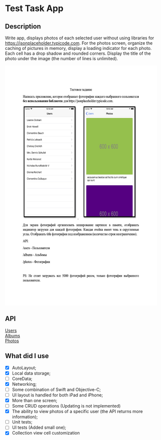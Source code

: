 # Test Task App
## Description
Write app, displays photos of each selected user without using libraries for https://jsonplaceholder.typicode.com. 
For the photos screen, organize the caching of pictures in memory, display a loading indicator for each photo. 
Each cell has a drop shadow and rounded corners. Display the title of the photo under the image (the number of lines is unlimited). 
<p align="center">
<img src="https://github.com/ipv02/TestTaskApp/blob/main/Image/Mobile%20test%20task.jpg" width="612px" height="792px"/></p>

## API
[Users](https://jsonplaceholder.typicode.com/users)  
[Albums](https://jsonplaceholder.typicode.com/albums)  
[Photos](https://jsonplaceholder.typicode.com/photos)  

## What did I use
- [x] AutoLayout;
- [x] Local data storage;
- [ ] CoreData;
- [x] Networking;
- [ ] Some combination of Swift and Objective-C;
- [ ] UI layout is handled for both iPad and iPhone;
- [x] More than one screen;
- [ ] Some CRUD operations (Updating is not implemented) 
- [x] The ability to view photos of a specific user (the API returns more information);
- [ ] Unit tests;
- [ ] UI tests (Added small one);
- [x] Collection view cell customization
